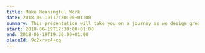 ```yaml
---
title: Make Meaningful Work
date: 2018-06-19T17:30:00+01:00
summary: This presentation will take you on a journey as we design great organisational cultures to “Make Meaningful Work” and look at the dimensions to do so.
start: 2018-06-19T17:30:00+01:00
end: 2018-06-19T19:30:00+01:00
placeId: 9c2xrvc4+cq
---
```

